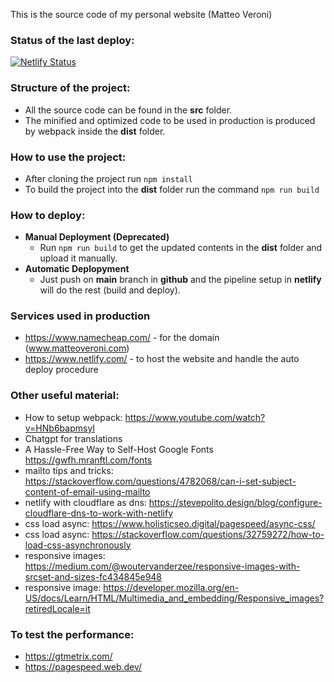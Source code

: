This is the source code of my personal website (Matteo Veroni)

### Status of the last deploy:

[![Netlify Status](https://api.netlify.com/api/v1/badges/0b57d60e-9688-4889-a665-c538a0aecff9/deploy-status)](https://app.netlify.com/sites/matteoveroni/deploys)

### Structure of the project:

- All the source code can be found in the **src** folder.
- The minified and optimized code to be used in production is produced by webpack inside the **dist** folder.

### How to use the project:

- After cloning the project run ```npm install```
- To build the project into the **dist** folder run the command ```npm run build```

### How to deploy:

- **Manual Deployment (Deprecated)**
  - Run ```npm run build``` to get the updated contents in the **dist** folder and upload it manually.
- **Automatic Deplopyment**
  - Just push on **main** branch in **github** and the pipeline setup in **netlify** will do the rest (build and deploy).

### Services used in production

- https://www.namecheap.com/ - for the domain (www.matteoveroni.com)
- https://www.netlify.com/ - to host the website and handle the auto deploy procedure

### Other useful material:

- How to setup webpack: https://www.youtube.com/watch?v=HNb6bapmsyI
- Chatgpt for translations
- A Hassle-Free Way to Self-Host Google Fonts https://gwfh.mranftl.com/fonts
- mailto tips and tricks: https://stackoverflow.com/questions/4782068/can-i-set-subject-content-of-email-using-mailto
- netlify with cloudflare as dns: https://stevepolito.design/blog/configure-cloudflare-dns-to-work-with-netlify
- css load async: https://www.holisticseo.digital/pagespeed/async-css/
- css load async: https://stackoverflow.com/questions/32759272/how-to-load-css-asynchronously
- responsive images: https://medium.com/@woutervanderzee/responsive-images-with-srcset-and-sizes-fc434845e948
- responsive image: https://developer.mozilla.org/en-US/docs/Learn/HTML/Multimedia_and_embedding/Responsive_images?retiredLocale=it

### To test the performance:

- https://gtmetrix.com/
- https://pagespeed.web.dev/